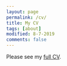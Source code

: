 ```yaml
---
layout: page
permalink: /cv/
title: My CV
tags: [about]
modified: 8-7-2019
comments: false
---
```


Please see my <a href="../cv.pdf" target="_blank">full CV</a>.

